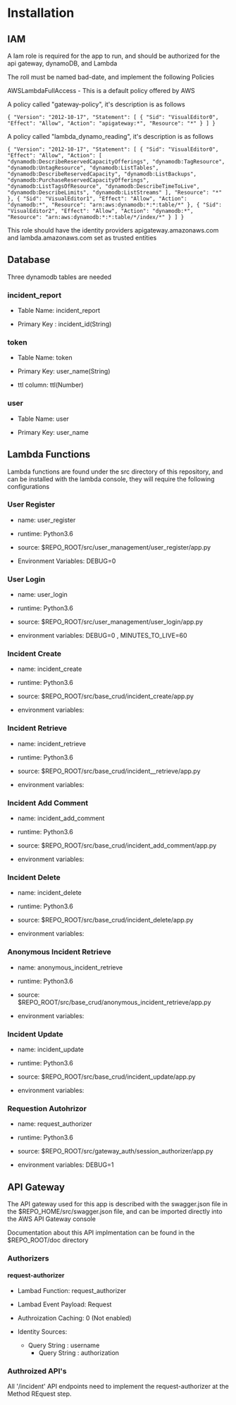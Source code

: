 # Installation

## IAM

A Iam role is required for the app to run, and should be authorized for the api gateway, dynamoDB, and Lambda

The roll must be named bad-date, and implement the following Policies

AWSLambdaFullAccess - This is a default policy offered by AWS

A policy called "gateway-policy", it's description is as follows

`{
    "Version": "2012-10-17",
    "Statement": [
        {
            "Sid": "VisualEditor0",
            "Effect": "Allow",
            "Action": "apigateway:*",
            "Resource": "*"
        }
    ]
}`

A policy called "lambda_dynamo_reading", it's description is as follows

`{
    "Version": "2012-10-17",
    "Statement": [
        {
            "Sid": "VisualEditor0",
            "Effect": "Allow",
            "Action": [
                "dynamodb:DescribeReservedCapacityOfferings",
                "dynamodb:TagResource",
                "dynamodb:UntagResource",
                "dynamodb:ListTables",
                "dynamodb:DescribeReservedCapacity",
                "dynamodb:ListBackups",
                "dynamodb:PurchaseReservedCapacityOfferings",
                "dynamodb:ListTagsOfResource",
                "dynamodb:DescribeTimeToLive",
                "dynamodb:DescribeLimits",
                "dynamodb:ListStreams"
            ],
            "Resource": "*"
        },
        {
            "Sid": "VisualEditor1",
            "Effect": "Allow",
            "Action": "dynamodb:*",
            "Resource": "arn:aws:dynamodb:*:*:table/*"
        },
        {
            "Sid": "VisualEditor2",
            "Effect": "Allow",
            "Action": "dynamodb:*",
            "Resource": "arn:aws:dynamodb:*:*:table/*/index/*"
        }
    ]
}`


This role should have the identity providers apigateway.amazonaws.com and lambda.amazonaws.com set as trusted  entities

## Database

Three dynamodb tables are needed

### incident_report

* Table Name: incident_report

* Primary Key :  incident_id(String)

### token

* Table Name: token

* Primary Key: user_name(String)

* ttl column: ttl(Number)

### user

* Table Name: user

* Primary Key: user_name

## Lambda Functions

Lambda functions are found under the src directory of this repository, and can be installed with the lambda console, they will require the following configurations

### User Register

* name: user_register

* runtime: Python3.6

* source: $REPO_ROOT/src/user_management/user_register/app.py

* Environment Variables: DEBUG=0

### User Login

* name: user_login

* runtime: Python3.6

* source: $REPO_ROOT/src/user_management/user_login/app.py

* environment variables: DEBUG=0 , MINUTES_TO_LIVE=60

### Incident Create

* name: incident_create

* runtime: Python3.6

* source: $REPO_ROOT/src/base_crud/incident_create/app.py

* environment variables: 

### Incident Retrieve

* name: incident_retrieve

* runtime: Python3.6

* source: $REPO_ROOT/src/base_crud/incident__retrieve/app.py

* environment variables: 

### Incident Add Comment

* name: incident_add_comment

* runtime: Python3.6

* source: $REPO_ROOT/src/base_crud/incident_add_comment/app.py

* environment variables: 

### Incident Delete

* name: incident_delete

* runtime: Python3.6

* source: $REPO_ROOT/src/base_crud/incident_delete/app.py

* environment variables: 

### Anonymous Incident Retrieve

* name: anonymous_incident_retrieve

* runtime: Python3.6

* source: $REPO_ROOT/src/base_crud/anonymous_incident_retrieve/app.py

* environment variables: 

### Incident Update

* name: incident_update

* runtime: Python3.6

* source: $REPO_ROOT/src/base_crud/incident_update/app.py

* environment variables: 

### Requestion Autohrizor

* name: request_authorizer

* runtime: Python3.6

* source: $REPO_ROOT/src/gateway_auth/session_authorizer/app.py

* environment variables: DEBUG=1

## API Gateway

The API gateway used for this app is described with the swagger.json file in the $REPO_HOME/src/swagger.json file, and can be imported directly into the AWS API Gateway console

Documentation about this API implmentation can be found in the $REPO_ROOT/doc directory

### Authorizers

#### request-authorizer

* Lambad Function: request_authorizer

* Lambad Event Payload: Request

* Authroization Caching: 0 (Not enabled)

* Identity Sources:

  * Query String : username
	* Query String : authorization


### Authroized API's

All '/incident' API endpoints need to implement the request-authorizer at the Method REquest step. 
